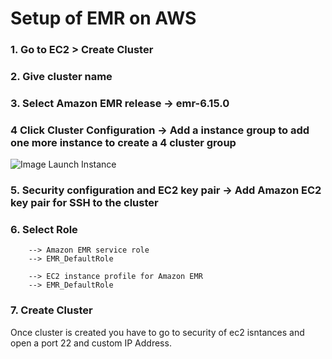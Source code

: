 # Setup of EMR on AWS

### 1. Go to EC2 > Create Cluster

### 2. Give cluster name

### 3. Select Amazon EMR release -> emr-6.15.0

### 4 Click Cluster Configuration -> Add a instance group to add one more instance to create a 4 cluster group
![Image Launch Instance](https://github.com/dm0927/Cloud-Assignment-2/blob/main/images/Screenshot%202023-12-08%20at%2012.44.25%E2%80%AFAM.png)

### 5. Security configuration and EC2 key pair -> Add Amazon EC2 key pair for SSH to the cluster

### 6. Select Role
        --> Amazon EMR service role
        --> EMR_DefaultRole

        --> EC2 instance profile for Amazon EMR
        --> EMR_DefaultRole


### 7. Create Cluster

Once cluster is created you have to go to security of ec2 isntances and open a port 22 and custom IP Address.

